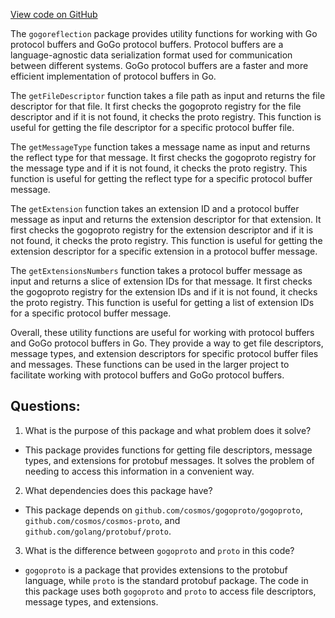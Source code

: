 [View code on GitHub](https://github.com/cosmos/cosmos-sdk.git/server/grpc/gogoreflection/fix_registration.go)

The `gogoreflection` package provides utility functions for working with Go protocol buffers and GoGo protocol buffers. Protocol buffers are a language-agnostic data serialization format used for communication between different systems. GoGo protocol buffers are a faster and more efficient implementation of protocol buffers in Go.

The `getFileDescriptor` function takes a file path as input and returns the file descriptor for that file. It first checks the gogoproto registry for the file descriptor and if it is not found, it checks the proto registry. This function is useful for getting the file descriptor for a specific protocol buffer file.

The `getMessageType` function takes a message name as input and returns the reflect type for that message. It first checks the gogoproto registry for the message type and if it is not found, it checks the proto registry. This function is useful for getting the reflect type for a specific protocol buffer message.

The `getExtension` function takes an extension ID and a protocol buffer message as input and returns the extension descriptor for that extension. It first checks the gogoproto registry for the extension descriptor and if it is not found, it checks the proto registry. This function is useful for getting the extension descriptor for a specific extension in a protocol buffer message.

The `getExtensionsNumbers` function takes a protocol buffer message as input and returns a slice of extension IDs for that message. It first checks the gogoproto registry for the extension IDs and if it is not found, it checks the proto registry. This function is useful for getting a list of extension IDs for a specific protocol buffer message.

Overall, these utility functions are useful for working with protocol buffers and GoGo protocol buffers in Go. They provide a way to get file descriptors, message types, and extension descriptors for specific protocol buffer files and messages. These functions can be used in the larger project to facilitate working with protocol buffers and GoGo protocol buffers.
## Questions: 
 1. What is the purpose of this package and what problem does it solve?
- This package provides functions for getting file descriptors, message types, and extensions for protobuf messages. It solves the problem of needing to access this information in a convenient way.

2. What dependencies does this package have?
- This package depends on `github.com/cosmos/gogoproto/gogoproto`, `github.com/cosmos/cosmos-proto`, and `github.com/golang/protobuf/proto`.

3. What is the difference between `gogoproto` and `proto` in this code?
- `gogoproto` is a package that provides extensions to the protobuf language, while `proto` is the standard protobuf package. The code in this package uses both `gogoproto` and `proto` to access file descriptors, message types, and extensions.